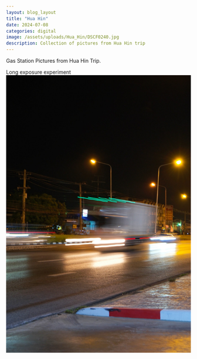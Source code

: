 ```yaml
---
layout: blog_layout
title: "Hua Hin"
date: 2024-07-08
categories: digital
image: /assets/uploads/Hua_Hin/DSCF0240.jpg
description: Collection of pictures from Hua Hin trip
---
```


Gas Station Pictures from Hua Hin Trip.

Long exposure experiment
![Long Exposure Experiment](/assets/uploads/Hua_Hin/DSCF0250_DxO.jpg)

